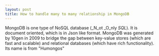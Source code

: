 ```yaml
---
layout: post
title: How to handle many to many relationship in MongoDB
---
```


MongoDB is one type of NoSQL database (_N_ot _O_nly _SQL_).  It is document oriented, which is in Json like format.
MongoDB was generated by 10gen in 2009 to bridge the gap between key-value stores (which are fast and scalable) and relational databases (which have rich functionality). Its name is from "Humongos"

